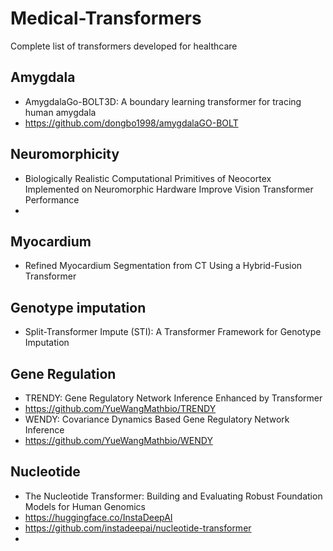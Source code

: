 # Medical-Transformers
Complete list of transformers developed for healthcare


##  Amygdala
- AmygdalaGo-BOLT3D: A boundary learning transformer for tracing human amygdala
- https://github.com/dongbo1998/amygdalaGO-BOLT

## Neuromorphicity
- Biologically Realistic Computational Primitives of Neocortex Implemented on Neuromorphic Hardware Improve Vision Transformer Performance
- 

## Myocardium
- Refined Myocardium Segmentation from CT Using a Hybrid-Fusion Transformer

## Genotype imputation
- Split-Transformer Impute (STI): A Transformer Framework for Genotype Imputation

## Gene Regulation
- TRENDY: Gene Regulatory Network Inference Enhanced by Transformer
- https://github.com/YueWangMathbio/TRENDY
- WENDY: Covariance Dynamics Based Gene Regulatory Network Inference
- https://github.com/YueWangMathbio/WENDY

## Nucleotide
- The Nucleotide Transformer: Building and Evaluating Robust Foundation Models for Human Genomics
- https://huggingface.co/InstaDeepAI
- https://github.com/instadeepai/nucleotide-transformer
- 
